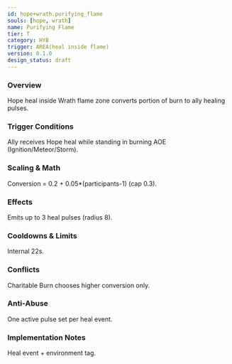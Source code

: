 ```yaml
---
id: hope+wrath.purifying_flame
souls: [hope, wrath]
name: Purifying Flame
tier: T
category: HYB
trigger: AREA(heal inside flame)
version: 0.1.0
design_status: draft
---
```

### Overview
Hope heal inside Wrath flame zone converts portion of burn to ally healing pulses.
### Trigger Conditions
Ally receives Hope heal while standing in burning AOE (Ignition/Meteor/Storm).
### Scaling & Math
Conversion = 0.2 + 0.05*(participants-1) (cap 0.3).
### Effects
Emits up to 3 heal pulses (radius 8).
### Cooldowns & Limits
Internal 22s.
### Conflicts
Charitable Burn chooses higher conversion only.
### Anti-Abuse
One active pulse set per heal event.
### Implementation Notes
Heal event + environment tag.
